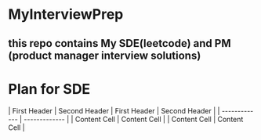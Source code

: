 # MyInterviewPrep
## this repo contains My SDE(leetcode) and PM (product manager interview solutions)

# Plan for SDE

| First Header  | Second Header | First Header  | Second Header |
| ------------- | ------------- |
| Content Cell  | Content Cell  |
| Content Cell  | Content Cell  |
